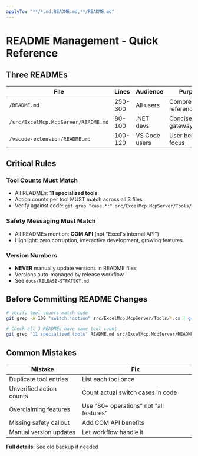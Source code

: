 ```yaml
---
applyTo: "**/*.md,README.md,**/README.md"
---
```


# README Management - Quick Reference

## Three READMEs

| File | Lines | Audience | Purpose |
|------|-------|----------|---------|
| `/README.md` | 250-300 | All users | Comprehensive reference |
| `/src/ExcelMcp.McpServer/README.md` | 80-100 | .NET devs | Concise NuGet gateway |
| `/vscode-extension/README.md` | 100-120 | VS Code users | User benefits focus |

## Critical Rules

### Tool Counts Must Match
- All READMEs: **11 specialized tools**
- Action counts per tool MUST match across all 3 files
- Verify against code: `git grep "case.*:" src/ExcelMcp.McpServer/Tools/`

### Safety Messaging Must Match
- All READMEs mention: **COM API** (not "Excel's internal API")
- Highlight: zero corruption, interactive development, growing features

### Version Numbers
- **NEVER** manually update versions in README files
- Versions auto-managed by release workflow
- See `docs/RELEASE-STRATEGY.md`

## Before Committing README Changes

```bash
# Verify tool counts match code
git grep -A 100 "switch.*action" src/ExcelMcp.McpServer/Tools/*.cs | grep "case" | wc -l

# Check all 3 READMEs have same tool count
git grep "11 specialized tools" README.md src/ExcelMcp.McpServer/README.md vscode-extension/README.md
```

## Common Mistakes

| Mistake | Fix |
|---------|-----|
| Duplicate tool entries | List each tool once |
| Unverified action counts | Count actual switch cases in code |
| Overclaiming features | Use "80+ operations" not "all features" |
| Missing safety callout | Add COM API benefits |
| Manual version updates | Let workflow handle it |

**Full details**: See old backup if needed
